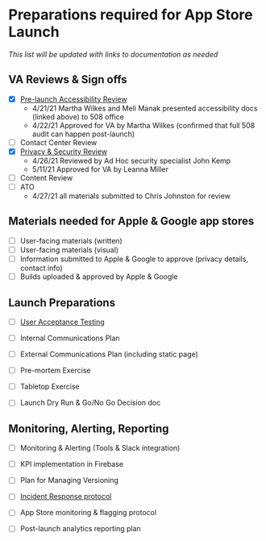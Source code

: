 # Preparations required for App Store Launch
_This list will be updated with links to documentation as needed_

## VA Reviews & Sign offs

- [x] [Pre-launch Accessibility Review](https://github.com/department-of-veterans-affairs/va.gov-team/blob/master/products/va-mobile-app/product/MVP-launch/accessibility-documentation.md)
  - 4/21/21 Martha Wilkes and Meli Manak presented accessibility docs (linked above) to 508 office
  - 4/22/21 Approved for VA by Martha Wilkes (confirmed that full 508 audit can happen post-launch)
- [ ] Contact Center Review
- [X] [Privacy & Security Review](https://github.com/department-of-veterans-affairs/va.gov-team/blob/master/products/va-mobile-app/product/MVP-launch/privacy-security-review.md)
  - 4/26/21 Reviewed by Ad Hoc security specialist John Kemp
  - 5/11/21 Approved for VA by Leanna Miller
- [ ] Content Review
- [ ] ATO
  - 4/27/21 all materials submitted to Chris Johnston for review

## Materials needed for Apple & Google app stores
- [ ] User-facing materials (written)
- [ ] User-facing materials (visual)
- [ ] Information submitted to Apple & Google to approve (privacy details, contact info)
- [ ] Builds uploaded & approved by Apple & Google

## Launch Preparations
- [ ] [User Acceptance Testing](https://github.com/department-of-veterans-affairs/va.gov-team/tree/master/products/va-mobile-app/testing/uat)
- [ ] Internal Communications Plan
- [ ] External Communications Plan (including static page)
- [ ] Pre-mortem Exercise
- [ ] Tabletop Exercise
- [ ] Launch Dry Run & Go/No Go Decision doc


## Monitoring, Alerting, Reporting
- [ ] Monitoring & Alerting (Tools & Slack integration)
- [ ] KPI implementation in Firebase
- [ ] Plan for Managing Versioning
- [ ] [Incident Response protocol](https://github.com/department-of-veterans-affairs/va.gov-team/blob/master/products/va-mobile-app/operations/README.md)
- [ ] App Store monitoring & flagging protocol
- [ ] Post-launch analytics reporting plan

  
